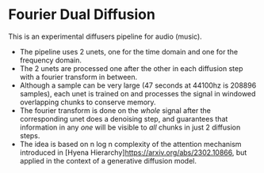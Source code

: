 # Fourier Dual Diffusion

This is an experimental diffusers pipeline for audio (music).

- The pipeline uses 2 unets, one for the time domain and one for the frequency domain.
- The 2 unets are processed one after the other in each diffusion step with a fourier transform in between.
- Although a sample can be very large (47 seconds at 44100hz is 208896 samples), each unet is trained on and processes the signal in windowed overlapping chunks to conserve memory.
- The fourier transform is done on the _whole_ signal after the corresponding unet does a denoising step, and guarantees that information in any _one_ will be visible to _all_ chunks in just 2 diffusion steps.
- The idea is based on n log n complexity of the attention mechanism introduced in [Hyena Hierarchy]https://arxiv.org/abs/2302.10866, but applied in the context of a generative diffusion model.
